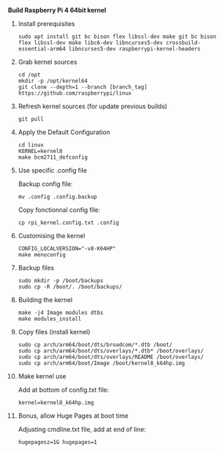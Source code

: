 **Build Raspberry Pi 4 64bit kernel**

1. Install prerequisites

    ```
    sudo apt install git bc bison flex libssl-dev make git bc bison flex libssl-dev make libc6-dev libncurses5-dev crossbuild-essential-arm64 libncurses5-dev raspberrypi-kernel-headers
    ```

2. Grab kernel sources

    ```
    cd /opt
    mkdir -p /opt/kernel64
    git clone --depth=1 --branch [branch_tag] https://github.com/raspberrypi/linux
    ```

3. Refresh kernel sources (for update previous builds)

    ```
    git pull
    ```

4. Apply the Default Configuration

    ```
    cd linux
    KERNEL=kernel8
    make bcm2711_defconfig
    ```

5. Use specific .config file

    Backup config file:
    ```
    mv .config .config.backup
    ```

    Copy fonctionnal config file:
    ```
    cp rpi_kernel.config.txt .config
    ```

6. Customising the kernel

    ```
    CONFIG_LOCALVERSION="-v8-K64HP"
    make menuconfig
    ```

7. Backup files

    ```
    sudo mkdir -p /boot/backups
    sudo cp -R /boot/. /boot/backups/
    ```

8. Building the kernel

    ```
    make -j4 Image modules dtbs
    make modules_install
    ```

9. Copy files (install kernel)

    ```
    sudo cp arch/arm64/boot/dts/broadcom/*.dtb /boot/
    sudo cp arch/arm64/boot/dts/overlays/*.dtb* /boot/overlays/
    sudo cp arch/arm64/boot/dts/overlays/README /boot/overlays/
    sudo cp arch/arm64/boot/Image /boot/kernel8_k64hp.img
    ```

10. Make kernel use

    Add at bottom of config.txt file:
    ```
    kernel=kernel8_k64hp.img
    ```

11. Bonus, allow Huge Pages at boot time

    Adjusting cmdline.txt file, add at end of line:
    ```
    hugepagesz=1G hugepages=1
    ```
